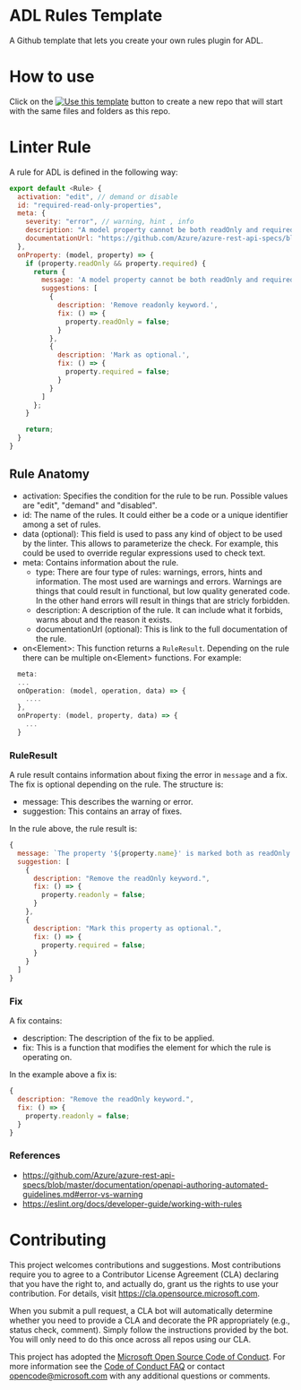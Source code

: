 # ADL Rules Template

A Github template that lets you create your own rules plugin for ADL.

# How to use

Click on the [![Use this template](https://img.shields.io/badge/-Use%20this%20template-brightgreen)](https://github.com/azure/adl-rules-template/generate) button to create a new repo that will start with the same files and folders as this repo.

# Linter Rule

A rule for ADL is defined in the following way:

```js
export default <Rule> {
  activation: "edit", // demand or disable
  id: "required-read-only-properties",
  meta: {
    severity: "error", // warning, hint , info
    description: "A model property cannot be both readOnly and required. A readOnly property is something that the server sets when returning the model object while required is a property to be set when sending it as a part of the request body.",
    documentationUrl: "https://github.com/Azure/azure-rest-api-specs/blob/master/documentation/openapi-authoring-automated-guidelines.md#r2056-requiredreadonlyproperties"
  },
  onProperty: (model, property) => {
    if (property.readOnly && property.required) {
      return {
        message: 'A model property cannot be both readOnly and required',
        suggestions: [
          {
            description: 'Remove readonly keyword.',
            fix: () => {
              property.readOnly = false;
            }
          },
          {
            description: 'Mark as optional.',
            fix: () => {
              property.required = false;
            }
          }
        ]
      };
    }

    return;
  }
}
```

## Rule Anatomy

- activation: Specifies the condition for the rule to be run. Possible values are "edit", "demand" and "disabled".
- id: The name of the rules. It could either be a code or a unique identifier among a set of rules. 
- data (optional): This field is used to pass any kind of object to be used by the linter. This allows to parameterize the check. For example, this could be used to override regular expressions used to check text.
- meta: Contains information about the rule.
    - type: There are four type of rules: warnings, errors, hints and information. The most used are warnings and errors. Warnings are things that could result in functional, but low quality generated code. In the other hand errors will result in things that are stricly forbidden.
    - description: A description of the rule. It can include what it forbids, warns about and the reason it exists.
    - documentationUrl (optional): This is link to the full documentation of the rule. 
- on\<Element>: This function returns a `RuleResult`. Depending on the rule there can be multiple on\<Element> functions. For example:

``` js
  meta: 
  ...
  onOperation: (model, operation, data) => {
    ....
  },
  onProperty: (model, property, data) => {
    ...
  }
```

### RuleResult

A rule result contains information about fixing the error in `message` and a fix. The fix is optional depending on the rule. The structure is:
 
- message: This describes the warning or error. 
- suggestion: This contains an array of fixes.

In the rule above, the rule result is:

``` js
{
  message: `The property '${property.name}' is marked both as readOnly and required, which is forbidden.`,
  suggestion: [
    {
      description: "Remove the readOnly keyword.",
      fix: () => {
        property.readonly = false;
      }
    },
    {
      description: "Mark this property as optional.",
      fix: () => {
        property.required = false;
      }
    }
  ]
}
``` 

### Fix

A fix contains:

- description: The description of the fix to be applied.
- fix: This is a function that modifies the element for which the rule is operating on.

In the example above a fix is:

``` js
{
  description: "Remove the readOnly keyword.",
  fix: () => {
    property.readonly = false;
  }
}
```


### References
- https://github.com/Azure/azure-rest-api-specs/blob/master/documentation/openapi-authoring-automated-guidelines.md#error-vs-warning
- https://eslint.org/docs/developer-guide/working-with-rules


# Contributing

This project welcomes contributions and suggestions.  Most contributions require you to agree to a
Contributor License Agreement (CLA) declaring that you have the right to, and actually do, grant us
the rights to use your contribution. For details, visit https://cla.opensource.microsoft.com.

When you submit a pull request, a CLA bot will automatically determine whether you need to provide
a CLA and decorate the PR appropriately (e.g., status check, comment). Simply follow the instructions
provided by the bot. You will only need to do this once across all repos using our CLA.

This project has adopted the [Microsoft Open Source Code of Conduct](https://opensource.microsoft.com/codeofconduct/).
For more information see the [Code of Conduct FAQ](https://opensource.microsoft.com/codeofconduct/faq/) or
contact [opencode@microsoft.com](mailto:opencode@microsoft.com) with any additional questions or comments.
